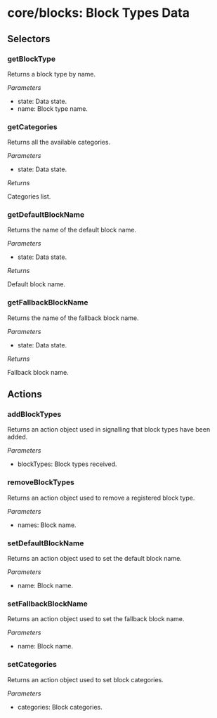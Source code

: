 # **core/blocks**: Block Types Data

## Selectors 

### getBlockType

Returns a block type by name.

*Parameters*

 * state: Data state.
 * name: Block type name.

### getCategories

Returns all the available categories.

*Parameters*

 * state: Data state.

*Returns*

Categories list.

### getDefaultBlockName

Returns the name of the default block name.

*Parameters*

 * state: Data state.

*Returns*

Default block name.

### getFallbackBlockName

Returns the name of the fallback block name.

*Parameters*

 * state: Data state.

*Returns*

Fallback block name.

## Actions

### addBlockTypes

Returns an action object used in signalling that block types have been added.

*Parameters*

 * blockTypes: Block types received.

### removeBlockTypes

Returns an action object used to remove a registered block type.

*Parameters*

 * names: Block name.

### setDefaultBlockName

Returns an action object used to set the default block name.

*Parameters*

 * name: Block name.

### setFallbackBlockName

Returns an action object used to set the fallback block name.

*Parameters*

 * name: Block name.

### setCategories

Returns an action object used to set block categories.

*Parameters*

 * categories: Block categories.